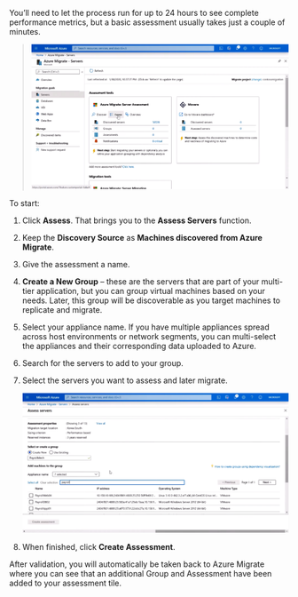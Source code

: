 You’ll need to let the process run for up to 24 hours to see complete performance metrics, but a basic assessment usually takes just a couple of minutes. 

>![Screenshot 6](../media/screenshot-6.png)

To start:
1. Click **Assess**. That brings you to the **Assess Servers** function.
1. Keep the **Discovery Source** as **Machines discovered from Azure Migrate**.
1. Give the assessment a name. 
1. **Create a New Group** – these are the servers that are part of your multi-tier application, but you can group virtual machines based on your needs. Later, this group will be discoverable as you target machines to replicate and migrate.
1. Select your appliance name. If you have multiple appliances spread across host environments or network segments, you can multi-select the appliances and their corresponding data uploaded to Azure.
1. Search for the servers to add to your group. 
1. Select the servers you want to assess and later migrate.
   
   ![Screenshot 7](../media/screenshot-7.png)
   
1.	When finished, click **Create Assessment**.

After validation, you will automatically be taken back to Azure Migrate where you can see that an additional Group and Assessment have been added to your assessment tile. 
